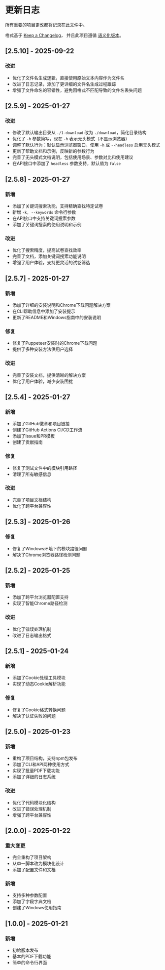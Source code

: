 # 更新日志

所有重要的项目更改都将记录在此文件中。

格式基于 [Keep a Changelog](https://keepachangelog.com/zh-CN/1.0.0/)，
并且此项目遵循 [语义化版本](https://semver.org/lang/zh-CN/)。

## [2.5.10] - 2025-09-22

### 改进
- 优化了文件名生成逻辑，直接使用原始文本内容作为文件名
- 改进了日志记录，添加了更详细的文件名生成过程跟踪
- 增强了文件命名的容错性，避免因格式不匹配导致的文件名丢失问题

## [2.5.9] - 2025-01-27

### 改进
- 修改了默认输出目录从 `./1-download` 改为 `./download`，简化目录结构
- 优化了 `-h` 参数简写，现在 `-h` 表示无头模式（不显示浏览器）
- 调整了默认行为：默认显示浏览器窗口，使用 `-h` 或 `--headless` 启用无头模式
- 更新了帮助文档和示例，反映新的参数行为
- 完善了无头模式文档说明，包括使用场景、参数对比和使用建议
- 在API接口中添加了 `headless` 参数支持，默认值为 `false`

## [2.5.8] - 2025-01-27

### 新增
- 添加了关键词搜索功能，支持精确查找特定试卷
- 新增 `-k, --keywords` 命令行参数
- 在API接口中支持关键词搜索参数
- 添加了关键词搜索的使用说明和示例

### 改进
- 优化了搜索精度，提高试卷查找效率
- 完善了文档，添加关键词搜索功能说明
- 增强了用户体验，支持更灵活的试卷筛选

## [2.5.7] - 2025-01-27

### 新增
- 添加了详细的安装说明和Chrome下载问题解决方案
- 在CLI帮助信息中添加了安装提示
- 更新了README和Windows指南中的安装说明

### 修复
- 修复了Puppeteer安装时的Chrome下载问题
- 提供了多种安装方法供用户选择

### 改进
- 完善了安装文档，提供清晰的解决方案
- 优化了用户体验，减少安装困扰

## [2.5.4] - 2025-01-27

### 新增
- 添加了GitHub徽章和项目链接
- 创建了GitHub Actions CI/CD工作流
- 添加了Issue和PR模板
- 创建了贡献指南

### 修复
- 修复了测试文件中的模块引用路径
- 清理了所有敏感信息

### 改进
- 完善了项目文档结构
- 优化了跨平台兼容性

## [2.5.3] - 2025-01-26

### 修复
- 修复了Windows环境下的模块路径问题
- 解决了Chrome浏览器路径检测问题

## [2.5.2] - 2025-01-25

### 新增
- 添加了跨平台浏览器配置支持
- 实现了智能Chrome路径检测

### 改进
- 优化了错误处理机制
- 改进了日志输出格式

## [2.5.1] - 2025-01-24

### 新增
- 添加了Cookie处理工具模块
- 实现了动态Cookie解析功能

### 修复
- 修复了Cookie格式转换问题
- 解决了认证失败的问题

## [2.5.0] - 2025-01-23

### 新增
- 重构了项目结构，支持npm包发布
- 添加了CLI和API两种使用方式
- 实现了批量PDF下载功能
- 添加了详细的日志系统

### 改进
- 优化了代码模块化结构
- 改进了错误处理机制
- 增强了跨平台兼容性

## [2.0.0] - 2025-01-22

### 重大变更
- 完全重构了项目架构
- 从单一脚本改为模块化设计
- 添加了配置文件和文档

### 新增
- 支持多种参数配置
- 添加了字段字典文档
- 创建了Windows使用指南

## [1.0.0] - 2025-01-21

### 新增
- 初始版本发布
- 基本的PDF下载功能
- 简单的命令行界面
